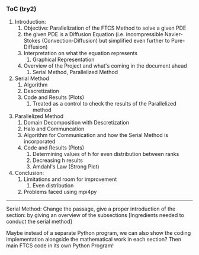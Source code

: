 ### ToC (try2)
1. Introduction:
	1. Objective: Parallelization of the FTCS Method to solve a given PDE
	2. the given PDE is a Diffusion Equation (i.e. incompressible Navier-Stokes (Convection-Diffusion) but simplified even further to Pure-Diffusion)
	3. Interpretation on what the equation represents
		1. Graphical Representation
	4. Overview of the Project and what's coming in the document ahead
		1. Serial Method, Parallelized Method
2. Serial Method
	1. Algorithm
	2. Descretization
	3. Code and Results (Plots)
		1. Treated as a control to check the results of the Parallelized method
3. Parallelized Method
	1. Domain Decomposition with Descretization
	2. Halo and Communcation
	3. Algorithm for Communication and how the Serial Method is incorporated
	4. Code and Results (Plots)
		1. Determining values of h for even distribution between ranks
		2. Decreasing h results
		3. Amdahl's Law (Strong Plot)
4. Conclusion:
	1. Limitations and room for improvement
		1. Even distribution	
	2. Problems faced using mpi4py

---

Serial Method:
	Change the passage, give a proper introduction of the section:
		by giving an overview of the subsections [Ingredients needed to conduct the serial method]

Maybe instead of a separate Python program, we can also show the coding implementation alongside the mathematical work in each section? Then main FTCS code in its own Python Program!